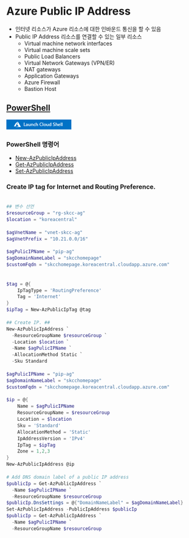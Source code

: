 # Azure Public IP Address
- 인터넷 리소스가 Azure 리소스에 대한 인바운드 통신을 할 수 있음
- Public IP Address 리소스를 연결할 수 있는 일부 리소스
  - Virtual machine network interfaces
  - Virtual machine scale sets
  - Public Load Balancers
  - Virtual Network Gateways (VPN/ER)
  - NAT gateways
  - Application Gateways
  - Azure Firewall
  - Bastion Host

## [PowerShell](https://shell.azure.com)
<a href="https://shell.azure.com">
  <img class="cloudshell" src=./img/hdi-launch-cloud-shell.png>
</a>

### PowerShell 명령어
* [New-AzPublicIpAddress](https://docs.microsoft.com/en-us/powershell/module/az.network/new-azpublicipaddress?view=azps-7.1.0)
* [Get-AzPublicIpAddress](https://docs.microsoft.com/en-us/powershell/module/az.network/get-azpublicipaddress?view=azps-7.1.0)
* [Set-AzPublicIpAddress](https://docs.microsoft.com/en-us/powershell/module/az.network/set-azpublicipaddress?view=azps-7.1.0)

### Create IP tag for Internet and Routing Preference.
```powershell

## 변수 선언
$resourceGroup = "rg-skcc-ag"
$location = "koreacentral"

$agVnetName = "vnet-skcc-ag"
$agVnetPrefix = "10.21.0.0/16"

$agPulicIPName = "pip-ag"
$agDomainNameLabel = "skcchomepage"
$customFqdn = "skcchomepage.koreacentral.cloudapp.azure.com"
 

$tag = @{
    IpTagType = 'RoutingPreference'
    Tag = 'Internet'   
}
$ipTag = New-AzPublicIpTag @tag

## Create IP. ##
New-AzPublicIpAddress `
  -ResourceGroupName $resourceGroup `
  -Location $location `
  -Name $agPulicIPName `
  -AllocationMethod Static `
  -Sku Standard

$agPulicIPName = "pip-ag"
$agDomainNameLabel = "skcchomepage"
$customFqdn = "skcchomepage.koreacentral.cloudapp.azure.com"

$ip = @{
    Name = $agPulicIPName
    ResourceGroupName = $resourceGroup
    Location = $location
    Sku = 'Standard'
    AllocationMethod = 'Static'
    IpAddressVersion = 'IPv4'
    IpTag = $ipTag
    Zone = 1,2,3   
}
New-AzPublicIpAddress @ip

# Add DNS domain label of a public IP address
$publicIp = Get-AzPublicIpAddress `
  -Name $agPulicIPName `
  -ResourceGroupName $resourceGroup
$publicIp.DnsSettings = @{"DomainNameLabel" = $agDomainNameLabel}
Set-AzPublicIpAddress -PublicIpAddress $publicIp
$publicIp = Get-AzPublicIpAddress `
  -Name $agPulicIPName `
  -ResourceGroupName $resourceGroup
```
